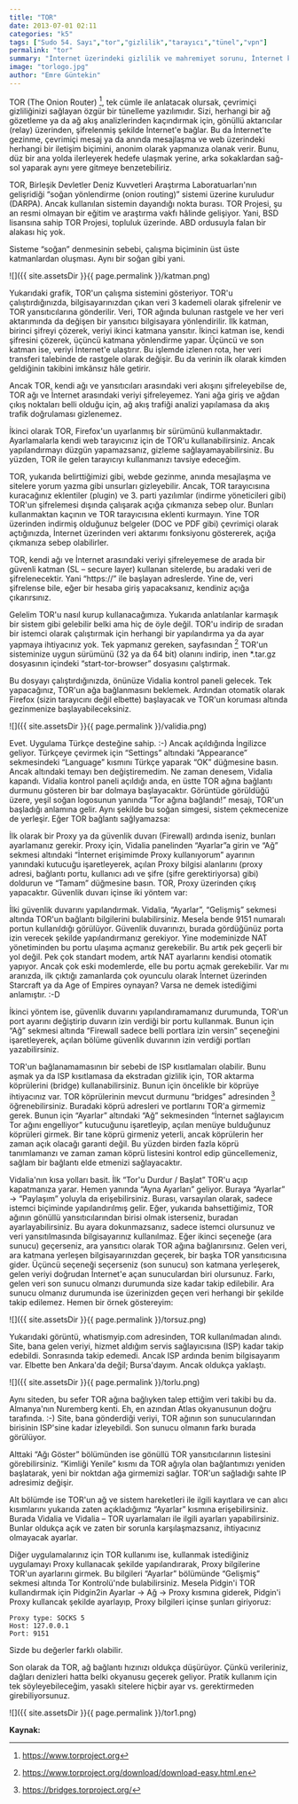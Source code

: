 ```yaml
---
title: "TOR"
date: 2013-07-01 02:11
categories: "k5"
tags: ["Sudo 54. Sayı","tor","gizlilik","tarayıcı","tünel","vpn"]
permalink: "tor"
summary: "İnternet üzerindeki gizlilik ve mahremiyet sorunu, İnternet kadar eskidir sanırım. Para amaçlı bilgi toplama, izleme ve hatta daha da ilerisi yasaklama hep var olmuştur. Kullanıcılar da kendilerini, bunlardan korumanın yollarını aramak zorunda kalmışlardır. Bu yazıda geçen TOR projesi de herhangi bir bilgi gerektirmeden, kolayca gizliliği sağlayabilecek bir özgür yazılım projesi olarak karşımıza çıkıyor."
image: "torlogo.jpg"
author: "Emre Güntekin"
---
```





TOR (The Onion Router) [^1], tek cümle ile anlatacak olursak, çevrimiçi gizliliğinizi sağlayan özgür bir tünelleme yazılımıdır. Sizi, herhangi bir ağ gözetleme ya da ağ akış analizlerinden kaçındırmak için, gönüllü aktarıcılar (relay) üzerinden, şifrelenmiş şekilde İnternet'e bağlar. Bu da İnternet'te gezinme, çevrimiçi mesaj ya da anında mesajlaşma ve web üzerindeki herhangi bir iletişim biçimini, anonim olarak yapmanıza olanak verir. Bunu, düz bir ana yolda ilerleyerek hedefe ulaşmak yerine, arka sokaklardan sağ-sol yaparak aynı yere gitmeye benzetebiliriz.

TOR, Birleşik Devletler Deniz Kuvvetleri Araştırma Laboratuarları'nın gelişridiği “soğan yönlendirme (onion routing)” sistemi üzerine kuruludur (DARPA). Ancak kullanılan sistemin dayandığı nokta burası. TOR Projesi, şu an resmi olmayan bir eğitim ve araştırma vakfı hâlinde gelişiyor. Yani, BSD lisansına sahip TOR Projesi, topluluk üzerinde. ABD ordusuyla falan bir alakası hiç yok.

Sisteme “soğan” denmesinin sebebi, çalışma biçiminin üst üste katmanlardan oluşması. Aynı bir soğan gibi yani.

![]({{ site.assetsDir }}{{ page.permalink }}/katman.png)

Yukarıdaki grafik, TOR'un çalışma sistemini gösteriyor. TOR'u çalıştırdığınızda, bilgisayarınızdan çıkan veri 3 kademeli olarak şifrelenir ve TOR yansıtıcılarına gönderilir. Veri, TOR ağında bulunan rastgele ve her veri aktarımında da değişen bir yansıtıcı bilgisayara yönlendirilir. İlk katman, birinci şifreyi çözerek, veriyi ikinci katmana yansıtır. İkinci katman ise, kendi şifresini çözerek, üçüncü katmana yönlendirme yapar. Üçüncü ve son katman ise, veriyi İnternet'e ulaştırır. Bu işlemde izlenen rota, her veri transferi talebinde de rastgele olarak değişir. Bu da verinin ilk olarak kimden geldiğinin takibini imkânsız hâle getirir.

Ancak TOR, kendi ağı ve yansıtıcıları arasındaki veri akışını şifreleyebilse de, TOR ağı ve İnternet arasındaki veriyi şifreleyemez. Yani ağa giriş ve ağdan çıkış noktaları belli olduğu için, ağ akış trafiği analizi yapılamasa da akış trafik doğrulaması gizlenemez.

İkinci olarak TOR, Firefox'un uyarlanmış bir sürümünü kullanmaktadır. Ayarlamalarla kendi web tarayıcınız için de TOR'u kullanabilirsiniz. Ancak yapılandırmayı düzgün yapamazsanız, gizleme sağlayamayabilirsiniz. Bu yüzden, TOR ile gelen tarayıcıyı kullanmanızı tavsiye edeceğim.

TOR, yukarıda belirttiğimizi gibi, webde gezinme, anında mesajlaşma ve sitelere yorum yazma gibi  unsurları gizleyebilir. Ancak, TOR tarayıcısına kuracağınız eklentiler (plugin) ve 3. parti yazılımlar (indirme yöneticileri gibi) TOR'un şifrelemesi dışında çalışarak açığa çıkmanıza sebep olur. Bunları kullanmaktan kaçının ve TOR tarayıcısına eklenti kurmayın. Yine TOR üzerinden indirmiş olduğunuz belgeler (DOC ve PDF gibi) çevrimiçi olarak açtığınızda, İnternet üzerinden veri aktarımı fonksiyonu göstererek, açığa çıkmanıza sebep olabilirler.

TOR, kendi ağı ve İnternet arasındaki veriyi şifreleyemese de arada bir güvenli katman (SL – secure layer) kullanan sitelerde, bu aradaki veri de şifrelenecektir. Yani “https://” ile başlayan adreslerde. Yine de, veri şifrelense bile, eğer bir hesaba giriş yapacaksanız, kendiniz açığa çıkarırsınız.

Gelelim TOR'u nasıl kurup kullanacağımıza. Yukarıda anlatılanlar karmaşık bir sistem gibi gelebilir belki ama hiç de öyle değil. TOR'u indirip de sıradan bir istemci olarak çalıştırmak için herhangi bir yapılandırma ya da ayar yapmaya ihtiyacınız yok. Tek yapmanız gereken, sayfasından [^2] TOR'un sisteminize uygun sürümünü (32 ya da 64 bit) olanını indirip, inen \*.tar.gz dosyasının içindeki “start-tor-browser” dosyasını çalştırmak.

Bu dosyayı çalıştırdığınızda, önünüze Vidalia kontrol paneli gelecek. Tek yapacağınız, TOR'un ağa bağlanmasını beklemek. Ardından otomatik olarak Firefox (sizin tarayıcını değil elbette) başlayacak ve TOR'un koruması altında gezinmenize başlayabileceksiniz.

![]({{ site.assetsDir }}{{ page.permalink }}/validia.png)

Evet. Uygulama Türkçe desteğine sahip. :-) Ancak açıldığında İngilizce geliyor. Türkçeye çevirmek için “Settings” altındaki “Appearance” sekmesindeki “Language” kısmını Türkçe yaparak “OK” düğmesine basın. Ancak altındaki temayı ben değiştiremedim. Ne zaman denesem, Vidalia kapandı. Vidalia kontrol paneli açıldığı anda, en üstte TOR ağına bağlantı durmunu gösteren bir bar dolmaya başlayacaktır. Görüntüde görüldüğü üzere, yeşil soğan logosunun yanında “Tor ağına bağlandı!” mesajı, TOR'un başladığı anlamına gelir. Aynı şekilde bu soğan simgesi, sistem çekmecenize de yerleşir. Eğer TOR bağlantı sağlyamazsa:

İlk olarak bir Proxy ya da güvenlik duvarı (Firewall) ardında iseniz, bunları ayarlamanız gerekir. Proxy için, Vidalia panelinden “Ayarlar”a girin ve “Ağ” sekmesi altındaki “İnternet erişimimde Proxy kullanıyorum” ayarının yanındaki kutucuğu işaretleyerek, açılan Proxy bilgisi alanlarını (proxy adresi, bağlantı portu, kullanıcı adı ve şifre (şifre gerektiriyorsa) gibi) doldurun ve “Tamam” düğmesine basın. TOR, Proxy üzerinden çıkış yapacaktır. Güvenlik duvarı içinse iki yöntem var:

İlki güvenlik duvarını yapılandırmak. Vidalia, “Ayarlar”, “Gelişmiş” sekmesi altında TOR'un bağlantı bilgilerini bulabilirsiniz. Mesela bende 9151 numaralı portun kullanıldığı görülüyor. Güvenlik duvarınızı, burada gördüğünüz porta izin verecek şekilde yapılandırmanız gerekiyor. Yine modeminizde NAT yönetiminden bu portu ulaşıma açmanız gerekebilir. Bu artık pek geçerli bir yol değil. Pek çok standart modem, artık NAT ayarlarını kendisi otomatik yapıyor. Ancak çok eski modemlerde, elle bu portu açmak gerekebilir. Var mı aranızda, ilk çıktığı zamanlarda çok oyunculu olarak İnternet üzerinden Starcraft ya da Age of Empires oynayan? Varsa ne demek istediğimi anlamıştır. :-D

İkinci yöntem ise, güvenlik duvarını yapılandıramamanız durumunda, TOR'un port ayarını değiştirip duvarın izin verdiği bir portu kullanmak. Bunun için “Ağ” sekmesi altında “Firewall sadece belli portlara izin versin” seçeneğini işaretleyerek, açılan bölüme güvenlik duvarının izin verdiği portları yazabilirsiniz.

TOR'un bağlanamamasının bir sebebi de ISP kısıtlamaları olabilir. Bunu aşmak ya da ISP kısıtlamasa da ekstradan gizlilik için, TOR aktarma köprülerini (bridge) kullanabilirsiniz. Bunun için öncelikle bir köprüye ihtiyacınız var. TOR köprülerinin mevcut durmunu “bridges” adresinden [^3] öğrenebilirsiniz. Buradaki köprü adresleri ve portlarını TOR'a girmemiz gerek. Bunun için “Ayarlar” altındaki “Ağ” sekmesinden “İnternet sağlayıcım Tor ağını engelliyor” kutucuğunu işaretleyip, açılan menüye bulduğunuz köprüleri girmek. Bir tane köprü girmeniz yeterli, ancak köprülerin her zaman açık olacağı garanti değil. Bu yüzden birden fazla köprü tanımlamanzı ve zaman zaman köprü listesini kontrol edip güncellemeniz, sağlam bir bağlantı elde etmenizi sağlayacaktır.

Vidalia'nın kısa yolları basit. İlk “Tor'u Durdur / Başlat” TOR'u açıp kapatmanıza yarar. Hemen yanında “Ayna Ayarları” geliyor. Buraya “Ayarlar” -> “Paylaşım” yoluyla da erişebilirsiniz. Burası, varsayılan olarak, sadece istemci biçiminde yapılandırılmış gelir. Eğer, yukarıda bahsettiğimiz, TOR ağının gönüllü yansıtıcılarından birisi olmak isterseniz, buradan ayarlayabilirsiniz. Bu ayara dokunmazsanız, sadece istemci olursunuz ve veri yansıtılmasında bilgisayarınız kullanılmaz. Eğer ikinci seçeneğe (ara sunucu) geçerseniz, ara yansıtıcı olarak TOR ağına bağlanırsınız. Gelen veri, ara katmana yerleşen bilgisayarınızdan geçerek, bir başka TOR yansıtıcısına gider. Üçüncü seçeneği seçerseniz (son sunucu) son katmana yerleşerek, gelen veriyi doğrudan İnternet'e açan sunuculardan biri olursunuz. Farkı, gelen veri son sunucu olmanzı durumunda size kadar takip edilebilir. Ara sunucu olmanız durumunda ise üzerinizden geçen veri herhangi bir şekilde takip edilemez. Hemen bir örnek göstereyim:

![]({{ site.assetsDir }}{{ page.permalink }}/torsuz.png)

Yukarıdaki görüntü, whatismyip.com adresinden, TOR kullanılmadan alındı. Site, bana gelen veriyi, hizmet aldığım servis sağlayıcısına (ISP) kadar takip edebildi. Sonrasında takip edemedi. Ancak ISP ardında benim bilgisayarım var. Elbette ben Ankara'da değil; Bursa'dayım. Ancak oldukça yaklaştı.

![]({{ site.assetsDir }}{{ page.permalink }}/torlu.png)

Aynı siteden, bu sefer TOR ağına bağlıyken talep ettiğim veri takibi bu da. Almanya'nın Nuremberg kenti. Eh, en azından Atlas okyanusunun doğru tarafında. :-) Site, bana gönderdiği veriyi, TOR ağının son sunucularından birisinin ISP'sine kadar izleyebildi. Son sunucu olmanın farkı burada görülüyor.

Alttaki “Ağı Göster” bölümünden ise gönüllü TOR yansıtıcılarının listesini görebilirsiniz. “Kimliği Yenile” kısmı da TOR ağıyla olan bağlantımızı yeniden başlatarak, yeni bir noktdan ağa girmemizi sağlar. TOR'un sağladığı sahte IP adresimiz değişir.

Alt bölümde ise TOR'un ağ ve sistem hareketleri ile ilgili kayıtlara ve can alıcı kısımlarını yukarıda zaten açıkladığımız “Ayarlar” kısmına erişebilirsiniz. Burada Vidalia ve Vidalia – TOR uyarlamaları ile ilgili ayarları yapabilirsiniz. Bunlar oldukça açık ve zaten bir sorunla karşılaşmazsanız, ihtiyacınız olmayacak ayarlar.

Diğer uygulamalarınız için TOR kullanımı ise, kullanmak istediğiniz uygulamayı Proxy kullanacak şekilde yapılandırarak, Proxy bilgilerine TOR'un ayarlarını girmek. Bu bilgileri “Ayarlar” bölümünde “Gelişmiş” sekmesi altında Tor Kontrolü'nde bulabilirsiniz. Mesela Pidgin'i TOR kullandırmak için Pidgin2in Ayarlar -> Ağ -> Proxy kısmına giderek, Pidgin'i Proxy kullancak şekilde ayarlayıp, Proxy bilgileri içinse şunları giriyoruz:

```
Proxy type: SOCKS 5
Host: 127.0.0.1
Port: 9151
```

Sizde bu değerler farklı olabilir.

Son olarak da TOR, ağ bağlantı hızınızı oldukça düşürüyor. Çünkü verileriniz, dağları denizleri hatta belki okyanusu geçerek geliyor. Pratik kullanım için tek söyleyebileceğim, yasaklı sitelere hiçbir ayar vs. gerektirmeden girebiliyorsunuz.

![]({{ site.assetsDir }}{{ page.permalink }}/tor1.png)

**Kaynak:**
[^1]: <https://www.torproject.org>
[^2]: <https://www.torproject.org/download/download-easy.html.en>
[^3]: <https://bridges.torproject.org/>
